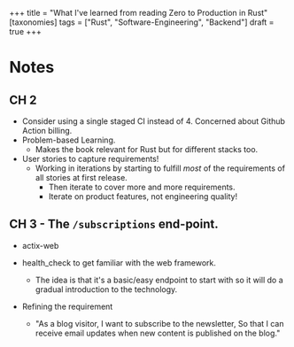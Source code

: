 +++
title = "What I've learned from reading Zero to Production in Rust"
[taxonomies]
tags = ["Rust", "Software-Engineering", "Backend"]
draft = true
+++

# Notes
## CH 2
- Consider using a single staged CI instead of 4. Concerned about Github Action billing.
- Problem-based Learning.
  - Makes the book relevant for Rust but for different stacks too.
- User stories to capture requirements!
  - Working in iterations by starting to fulfill *most* of the requirements of all stories at first release. 
    - Then iterate to cover more and more requirements.
    - Iterate on product features, not engineering quality!

## CH 3 - The `/subscriptions` end-point.
- actix-web

- health_check to get familiar with the web framework.
  - The idea is that it's a basic/easy endpoint to start with so it will do a gradual introduction to the technology.
- Refining the requirement
  - "As a blog visitor,
     I want to subscribe to the newsletter,
     So that I can receive email updates when new content is published on the blog."
